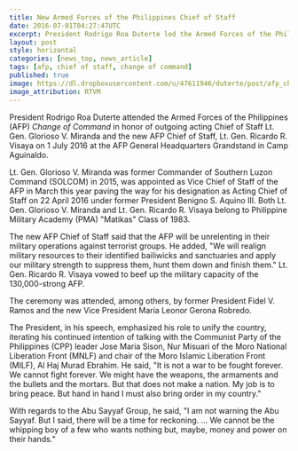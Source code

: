 ```yaml
---
title: New Armed Forces of the Philippines Chief of Staff
date: 2016-07-01T04:27:47UTC
excerpt: President Rodrigo Roa Duterte led the Armed Forces of the Philippines Change of Command in Camp Aguinaldo in honor of outgoing Acting Chief of Staff Lt. Gen. Glorioso V. Miranda and the incoming Chief of Staff Lt. Gen. Ricardo R. Visaya.
layout: post
style: horizontal
categories: [news_top, news_article]
tags: [afp, chief of staff, change of command]
published: true
image: https://dl.dropboxusercontent.com/u/47611946/duterte/post/afp_chief_of_staff_ltgen_ricardo_r_visaya_300x.png
image_attribution: RTVM
---
```


President Rodrigo Roa Duterte attended the Armed Forces of the Philippines (AFP) _Change of Command_ in honor of outgoing acting Chief of Staff Lt. Gen. Glorioso V. Miranda and the new AFP Chief of Staff, Lt. Gen. Ricardo R. Visaya on 1 July 2016 at the AFP General Headquarters Grandstand in Camp Aguinaldo.

Lt. Gen. Glorioso V. Miranda was former Commander of Southern Luzon Command (SOLCOM) in 2015, was appointed as Vice Chief of Staff of the AFP in March this year paving the way for his designation as Acting Chief of Staff on 22 April 2016 under former President Benigno S. Aquino III.
Both Lt. Gen. Glorioso V. Miranda and Lt. Gen. Ricardo R. Visaya belong to Philippine Military Academy (PMA) "Matikas" Class of 1983.

The new AFP Chief of Staff said that the AFP will be unrelenting in their military operations against terrorist groups.
He added, "We will realign military resources to their identified bailiwicks and sanctuaries and apply our military strength to suppress them, hunt them down and finish them."
Lt. Gen. Ricardo R. Visaya vowed to beef up the military capacity of the 130,000-strong AFP.

The ceremony was attended, among others, by former President Fidel V. Ramos and the new Vice President Maria Leonor Gerona Robredo.

The President, in his speech, emphasized his role to unify the country, iterating his continued intention of talking with the Communist Party of the Philippines (CPP) leader Jose Maria Sison, Nur Misuari of the Moro National Liberation Front (MNLF) and chair of the Moro Islamic Liberation Front (MILF), Al Haj Murad Ebrahim. He said, "It is not a war to be fought forever. We cannot fight forever. We might have the weapons, the armaments and the bullets and the mortars. But that does not make a nation. My job is to bring peace. But hand in hand I must also bring order in my country."

With regards to the Abu Sayyaf Group, he said, "I am not warning the Abu Sayyaf. But I said, there will be a time for reckoning. ... We cannot be the whipping boy of a few who wants nothing but, maybe, money and power on their hands."






   